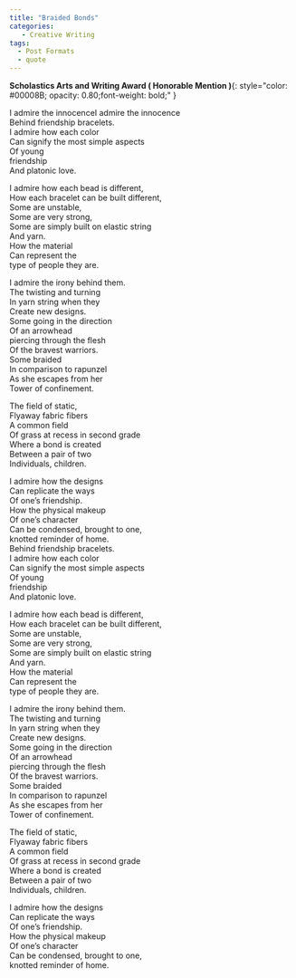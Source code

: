 ```yaml
---
title: "Braided Bonds"
categories:
   - Creative Writing
tags:
  - Post Formats
  - quote
---
```

**Scholastics Arts and Writing Award ( Honorable Mention )**{: style="color: #00008B; opacity: 0.80;font-weight: bold;" } 

I admire the innocenceI admire the innocence <br>
Behind friendship bracelets.<br>
I admire how each color <br>
Can signify the most simple aspects<br>
Of young <br>
 friendship<br>
And platonic love. <br>

I admire how each bead is different,<br>
How each bracelet can be built different, <br>
Some are unstable,<br>
Some are very strong,<br>
Some are simply built on elastic string<br>
And yarn.<br>
How the material <br>
Can represent the<br>
 type of people they are. <br>

I admire the irony behind them.<br>
The twisting and turning <br>
In yarn string when they <br>
Create new designs.<br>
Some going in the direction<br>
Of an arrowhead <br>
piercing through the flesh<br>
Of the bravest warriors. <br>
Some braided<br>
In comparison to rapunzel <br>
As she escapes from her <br>
Tower of confinement.<br>

The field of static,<br>
Flyaway fabric fibers<br>
A common field<br>
Of grass at recess in second grade<br>
Where a bond is created<br>
Between a pair of two<br>
Individuals, children.<br>

I admire how the designs<br>
Can replicate the ways<br>
Of one’s friendship.<br>
How the physical makeup<br>
Of one’s character<br>
Can be condensed, brought to one,<br>
knotted reminder of home.<br>
Behind friendship bracelets.<br>
I admire how each color <br>
Can signify the most simple aspects<br>
Of young <br>
 friendship<br>
And platonic love. <br>

I admire how each bead is different,<br>
How each bracelet can be built different, <br>
Some are unstable,<br>
Some are very strong,<br>
Some are simply built on elastic string<br>
And yarn.<br>
How the material <br>
Can represent the<br>
 type of people they are.<br>

I admire the irony behind them.<br>
The twisting and turning <br>
In yarn string when they <br>
Create new designs.<br>
Some going in the direction<br>
Of an arrowhead <br>
piercing through the flesh<br>
Of the bravest warriors. <br>
Some braided<br>
In comparison to rapunzel <br>
As she escapes from her <br>
Tower of confinement.<br>

The field of static,<br>
Flyaway fabric fibers<br>
A common field<br>
Of grass at recess in second grade<br>
Where a bond is created<br>
Between a pair of two<br>
Individuals, children.<br>

I admire how the designs<br>
Can replicate the ways<br>
Of one’s friendship.<br>
How the physical makeup<br>
Of one’s character<br>
Can be condensed, brought to one,<br>
knotted reminder of home.<br>
